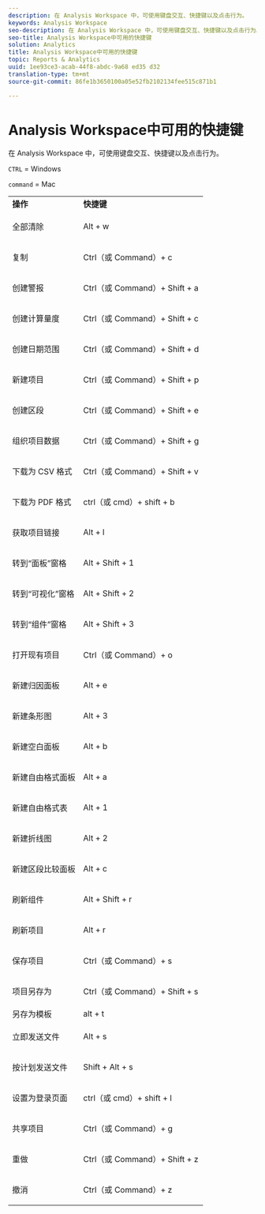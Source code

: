 ```yaml
---
description: 在 Analysis Workspace 中，可使用键盘交互、快捷键以及点击行为。
keywords: Analysis Workspace
seo-description: 在 Analysis Workspace 中，可使用键盘交互、快捷键以及点击行为。
seo-title: Analysis Workspace中可用的快捷键
solution: Analytics
title: Analysis Workspace中可用的快捷键
topic: Reports & Analytics
uuid: 1ee93ce3-acab-44f8-abdc-9a68 ed35 d32
translation-type: tm+mt
source-git-commit: 86fe1b3650100a05e52fb2102134fee515c871b1

---
```



# Analysis Workspace中可用的快捷键

在 Analysis Workspace 中，可使用键盘交互、快捷键以及点击行为。

`CTRL` = Windows

`command` = Mac

<table id="table_01F961F4F7E644E682B8A95B44F14FEE"> 
 <tbody> 
  <tr> 
   <td> <b> 操作</b> </td> 
   <td> <b> 快捷键</b> </td> 
  </tr> 
  <tr> 
   <td colname="col1"> <p>全部清除 </p> </td> 
   <td colname="col2"> <p>Alt + w </p> </td> 
  </tr> 
  <tr> 
   <td colname="col1"> <p>复制 </p> </td> 
   <td colname="col2"> <p>Ctrl（或 Command）+ c </p> </td> 
  </tr> 
  <tr> 
   <td colname="col1"> <p>创建警报 </p> </td> 
   <td colname="col2"> <p>Ctrl（或 Command）+ Shift + a </p> </td> 
  </tr> 
  <tr> 
   <td> <p> 创建计算量度 </p> </td> 
   <td> <p> Ctrl（或 Command）+ Shift + c </p> </td> 
  </tr> 
  <tr> 
   <td colname="col1"> <p> 创建日期范围 </p> </td> 
   <td colname="col2"> <p> Ctrl（或 Command）+ Shift + d </p> </td> 
  </tr> 
  <tr> 
   <td colname="col1"> <p> 新建项目 </p> </td> 
   <td colname="col2"> <p> Ctrl（或 Command）+ Shift + p </p> </td> 
  </tr> 
  <tr> 
   <td colname="col1"> <p> 创建区段 </p> </td> 
   <td colname="col2"> <p> Ctrl（或 Command）+ Shift + e </p> </td> 
  </tr> 
  <tr> 
   <td colname="col1"> <p>组织项目数据 </p> </td> 
   <td colname="col2"> <p>Ctrl（或 Command）+ Shift + g </p> </td> 
  </tr> 
  <tr> 
   <td colname="col1"> <p> 下载为 CSV 格式 </p> </td> 
   <td colname="col2"> <p>Ctrl（或 Command）+ Shift + v </p> </td> 
  </tr> 
  <tr> 
   <td colname="col1"> <p>下载为 PDF 格式 </p> </td> 
   <td colname="col2"> <p>ctrl（或 cmd）+ shift + b </p> </td> 
  </tr> 
  <tr> 
   <td colname="col1"> <p>获取项目链接 </p> </td> 
   <td colname="col2"> <p>Alt + l </p> </td> 
  </tr> 
  <tr> 
   <td colname="col1"> <p>转到“面板”窗格 </p> </td> 
   <td colname="col2"> <p>Alt + Shift + 1 </p> </td> 
  </tr> 
  <tr> 
   <td colname="col1"> <p>转到“可视化”窗格 </p> </td> 
   <td colname="col2"> <p>Alt + Shift + 2 </p> </td> 
  </tr> 
  <tr> 
   <td colname="col1"> <p>转到“组件”窗格 </p> </td> 
   <td colname="col2"> <p>Alt + Shift + 3 </p> </td> 
  </tr> 
  <tr> 
   <td> <p> 打开现有项目 </p> </td> 
   <td> <p> Ctrl（或 Command）+ o </p> </td> 
  </tr> 
  <tr> 
   <td colname="col1"> <p>新建归因面板 </p> </td> 
   <td colname="col2"> <p>Alt + e </p> </td> 
  </tr> 
  <tr> 
   <td colname="col1"> <p>新建条形图 </p> </td> 
   <td colname="col2"> <p>Alt + 3 </p> </td> 
  </tr> 
  <tr> 
   <td colname="col1"> <p>新建空白面板 </p> </td> 
   <td colname="col2"> <p>Alt + b </p> </td> 
  </tr> 
  <tr> 
   <td colname="col1"> <p>新建自由格式面板 </p> </td> 
   <td colname="col2"> <p>Alt + a </p> </td> 
  </tr> 
  <tr> 
   <td colname="col1"> <p>新建自由格式表 </p> </td> 
   <td colname="col2"> <p>Alt + 1 </p> </td> 
  </tr> 
  <tr> 
   <td colname="col1"> <p>新建折线图 </p> </td> 
   <td colname="col2"> <p>Alt + 2 </p> </td> 
  </tr> 
  <tr> 
   <td colname="col1"> <p> 新建区段比较面板 </p> </td> 
   <td colname="col2"> <p>Alt + c </p> </td> 
  </tr> 
  <tr> 
   <td colname="col1"> <p>刷新组件 </p> </td> 
   <td colname="col2"> <p>Alt + Shift + r </p> </td> 
  </tr> 
  <tr> 
   <td colname="col1"> <p>刷新项目 </p> </td> 
   <td colname="col2"> <p>Alt + r </p> </td> 
  </tr> 
  <tr> 
   <td> <p> 保存项目 </p> </td> 
   <td> <p> Ctrl（或 Command）+ s </p> </td> 
  </tr> 
  <tr> 
   <td> <p> 项目另存为 </p> </td> 
   <td> <p> Ctrl（或 Command）+ Shift + s </p> </td> 
  </tr> 
  <tr> 
   <td colname="col1"> 另存为模板 </td> 
   <td colname="col2"> alt + t </td> 
  </tr> 
  <tr> 
   <td colname="col1"> <p>立即发送文件 </p> </td> 
   <td colname="col2"> <p>Alt + s </p> </td> 
  </tr> 
  <tr> 
   <td> <p> 按计划发送文件 </p> </td> 
   <td> <p>Shift + Alt + s </p> </td> 
  </tr> 
  <tr> 
   <td colname="col1"> <p>设置为登录页面 </p> </td> 
   <td colname="col2"> ctrl（或 cmd）+ shift + l </td> 
  </tr> 
  <tr> 
   <td> <p> 共享项目 </p> </td> 
   <td> <p> Ctrl（或 Command）+ g </p> </td> 
  </tr> 
  <tr> 
   <td colname="col1"> <p>重做 </p> </td> 
   <td colname="col2"> <p>Ctrl（或 Command）+ Shift + z </p> </td> 
  </tr> 
  <tr> 
   <td> <p>撤消 </p> </td> 
   <td> <p>Ctrl（或 Command）+ z </p> </td> 
  </tr> 
 </tbody> 
</table>

